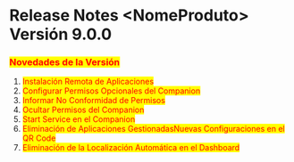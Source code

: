 # Release Notes \<NomeProduto> Versión 9.0.0

### <mark style="color:red;">**Novedades de la Versión**</mark>

1. <mark style="color:red;">Instalación Remota de Aplicaciones</mark>
2. <mark style="color:red;">Configurar Permisos Opcionales del Companion</mark>
3. <mark style="color:red;">Informar No Conformidad de Permisos</mark>
4. <mark style="color:red;">Ocultar Permisos del Companion</mark>
5. <mark style="color:red;">Start Service en el Companion</mark>
6. <mark style="color:red;">Eliminación de Aplicaciones GestionadasNuevas Configuraciones en el QR Code</mark>
7. <mark style="color:red;">Eliminación de la Localización Automática en el Dashboard</mark>
